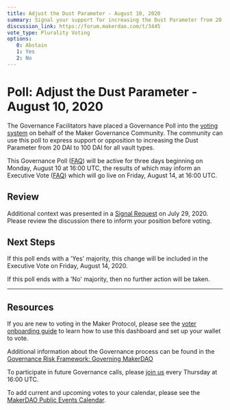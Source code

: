 ```yaml
---
title: Adjust the Dust Parameter - August 10, 2020
summary: Signal your support for increasing the Dust Parameter from 20 DAI to 100 DAI for all vault types.
discussion_link: https://forum.makerdao.com/t/3445
vote_type: Plurality Voting
options:
   0: Abstain
   1: Yes
   2: No
---
```

# Poll: Adjust the Dust Parameter - August 10, 2020

The Governance Facilitators have placed a Governance Poll into the [voting system](https://vote.makerdao.com/polling) on behalf of the Maker Governance Community. The community can use this poll to express support or opposition to increasing the Dust Parameter from 20 DAI to 100 DAI for all vault types.

This Governance Poll ([FAQ](https://community-development.makerdao.com/governance/governance#is-there-more-than-one-type-of-vote)) will be active for three days beginning on Monday, August 10 at 16:00 UTC, the results of which may inform an Executive Vote ([FAQ](https://community-development.makerdao.com/governance/governance#what-is-continuous-approval-voting)) which will go live on Friday, August 14, at 16:00 UTC.

## Review

Additional context was presented in a [Signal Request](https://forum.makerdao.com/t/3445) on July 29, 2020. Please review the discussion there to inform your position before voting.

## Next Steps

If this poll ends with a 'Yes' majority, this change will be included in the Executive Vote on Friday, August 14, 2020.

If this poll ends with a 'No' majority, then no further action will be taken.

---

## Resources

If you are new to voting in the Maker Protocol, please see the [voter onboarding guide](https://community-development.makerdao.com/onboarding/voter-onboarding) to learn how to use this dashboard and set up your wallet to vote.

Additional information about the Governance process can be found in the [Governance Risk Framework: Governing MakerDAO](https://community-development.makerdao.com/governance/governance-risk-framework)

To participate in future Governance calls, please [join us](https://community-development.makerdao.com/governance/governance-and-risk-meetings) every Thursday at 16:00 UTC.

To add current and upcoming votes to your calendar, please see the [MakerDAO Public Events Calendar](https://calendar.google.com/calendar/embed?src=makerdao.com_3efhm2ghipksegl009ktniomdk%40group.calendar.google.com&ctz=America%2FLos_Angeles).
